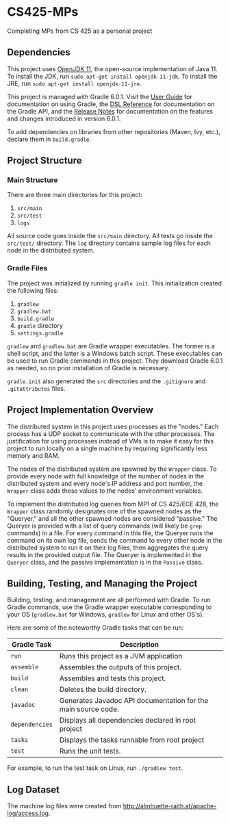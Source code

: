 # CS425-MPs
Completing MPs from CS 425 as a personal project

## Dependencies

This project uses [OpenJDK 11](https://openjdk.java.net/projects/jdk/11), the open-source implementation of Java 11. To install the JDK, run `sudo apt-get install openjdk-11-jdk`. To install the JRE, run `sudo apt-get install openjdk-11-jre`.

This project is managed with Gradle 6.0.1. Visit the [User Guide](https://docs.gradle.org/6.0.1/userguide/userguide.html) for documentation on using Gradle, the [DSL Reference](https://docs.gradle.org/6.0.1/dsl/) for documentation on the Gradle API, and the [Release Notes](https://docs.gradle.org/6.0.1/release-notes.html) for documentation on the features and changes introduced in version 6.0.1.

To add dependencies on libraries from other repositories (Maven, Ivy, etc.), declare them in `build.gradle`.

## Project Structure

### Main Structure
There are three main directories for this project:

1. `src/main`
2. `src/test`
3. `logs`

All source code goes inside the `src/main` directory. All tests go inside the `src/test/` directory. The `log` directory contains sample log files for each node in the distributed system.

### Gradle Files
The project was initialized by running `gradle init`. This initialization created the following files:

1. `gradlew`
2. `gradlew.bat`
3. `build.gradle`
4. `gradle` directory
5. `settings.gradle`

`gradlew` and `gradlew.bat` are Gradle wrapper executables. The former is a shell script, and the latter is a Windows batch script. These executables can be used to run Gradle commands in this project. They download Gradle 6.0.1 as needed, so no prior installation of Gradle is necessary.

`gradle.init` also generated the `src` directories and the `.gitignore` and `.gitattributes` files.

## Project Implementation Overview
The distributed system in this project uses processes as the "nodes." Each process has a UDP socket to communicate with the other processes. The justification for using processes instead of VMs is to make it easy for this project to run locally on a single machine by requiring significantly less memory and RAM.

The nodes of the distributed system are spawned by the `Wrapper` class. To provide every node with full knowledge of the number of nodes in the distributed system and every node's IP address and port number, the `Wrapper` class adds these values to the nodes' environment variables.

To implement the distributed log queries from MP1 of CS 425/ECE 428, the `Wrapper` class randomly designates one of the spawned nodes as the "Queryer," and all the other spawned nodes are considered "passive." The Queryer is provided with a list of query commands (will likely be `grep` commands) in a file. For every command in this file, the Queryer runs the command on its own log file, sends the command to every other node in the distributed system to run it on their log files, then aggregates the query results in the provided output file. The Queryer is implemented in the `Queryer` class, and the passive implementation is in the `Passive` class.

## Building, Testing, and Managing the Project
Building, testing, and management are all performed with Gradle. To run Gradle commands, use the Gradle wrapper executable corresponding to your OS (`gradlew.bat` for Windows, `gradlew` for Linux and other OS's).

Here are some of the noteworthy Gradle tasks that can be run:

Gradle Task | Description
----------- | -----------
`run` | Runs this project as a JVM application
`assemble` | Assembles the outputs of this project.
`build` | Assembles and tests this project.
`clean` | Deletes the build directory.
`javadoc` | Generates Javadoc API documentation for the main source code.
`dependencies` | Displays all dependencies declared in root project
`tasks` | Displays the tasks runnable from root project
`test` | Runs the unit tests.

For example, to run the test task on Linux, run `./gradlew test`.

## Log Dataset
The machine log files were created from http://almhuette-raith.at/apache-log/access.log.

